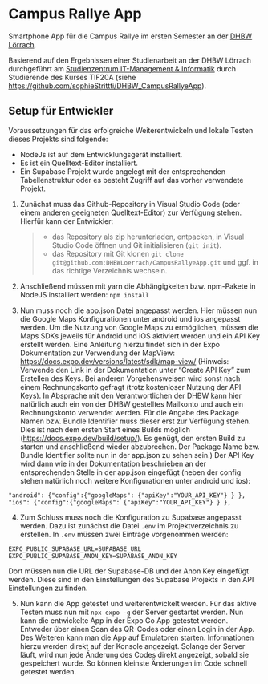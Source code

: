 # Campus Rallye App

Smartphone App für die Campus Rallye im ersten Semester an der [DHBW Lörrach](https://dhbw-loerrach.de).

Basierend auf den Ergebnissen einer Studienarbeit an der DHBW Lörrach durchgeführt
am [Studienzentrum IT-Management & Informatik](https://dhbw-loerrach.de/szi) durch Studierende des Kurses TIF20A (siehe https://github.com/sophieStrittti/DHBW_CampusRallyeApp).

## Setup für Entwickler

Voraussetzungen für das erfolgreiche Weiterentwickeln und lokale Testen dieses Projekts sind folgende:

- NodeJs ist auf dem Entwicklungsgerät installiert.
- Es ist ein Quelltext-Editor installiert.
- Ein Supabase Projekt wurde angelegt mit der entsprechenden Tabellenstruktur oder es besteht Zugriff auf das vorher verwendete Projekt.

1. Zunächst muss das Github-Repository in Visual Studio Code (oder einem anderen geeigneten Quelltext-Editor) zur Verfügung stehen. Hierfür kann der Entwickler:

   > - das Repository als zip herunterladen, entpacken, in Visual Studio Code öffnen und Git initialisieren (`git init`).
   > - das Repository mit Git klonen
   >   `git clone git@github.com:DHBWLoerrach/CampusRallyeApp.git`
   >   und ggf. in das richtige Verzeichnis wechseln.

2. Anschließend müssen mit yarn die Abhängigkeiten bzw. npm-Pakete in NodeJS installiert werden:
   `npm install`

3. Nun muss noch die app.json Datei angepasst werden. Hier müssen nun die Google Maps Konfigurationen unter android und ios angepasst werden. Um die Nutzung von Google Maps zu ermöglichen, müssen die Maps SDKs jeweils für Android und iOS aktiviert werden und ein API Key erstellt werden. Eine Anleitung hierzu findet sich in der Expo Dokumentation zur Verwendung der MapView: https://docs.expo.dev/versions/latest/sdk/map-view/ (Hinweis: Verwende den Link in der Dokumentation unter “Create API Key” zum Erstellen des Keys. Bei anderen Vorgehensweisen wird sonst nach einem Rechnungskonto gefragt (trotz kostenloser Nutzung der API Keys). In Absprache mit den Verantwortlichen der DHBW kann hier natürlich auch ein von der DHBW gestelltes Mailkonto und auch ein Rechnungskonto verwendet werden. Für die Angabe des Package Namen bzw. Bundle Identifier muss dieser erst zur Verfügung stehen. Dies ist nach dem ersten Start eines Builds möglich (https://docs.expo.dev/build/setup/). Es genügt, den ersten Build zu starten und anschließend wieder abzubrechen. Der Package Name bzw. Bundle Identifier sollte nun in der app.json zu sehen sein.)
   Der API Key wird dann wie in der Dokumentation beschrieben an der entsprechenden Stelle in der app.json eingefügt (neben der config stehen natürlich noch weitere Konfigurationen unter android und ios):

`"android": {"config":{"googleMaps": {"apiKey":"YOUR_API_KEY"} } },
"ios": {"config":{"googleMaps": {"apiKey":"YOUR_API_KEY"} } },`

4. Zum Schluss muss noch die Konfiguration zu Supabase angepasst werden. Dazu ist zunächst die Datei `.env` im Projektverzeichnis zu erstellen. In `.env` müssen zwei Einträge vorgenommen werden:

```
EXPO_PUBLIC_SUPABASE_URL=SUPABASE_URL
EXPO_PUBLIC_SUPABASE_ANON_KEY=SUPABASE_ANON_KEY
```

Dort müssen nun die URL der Supabase-DB und der Anon Key eingefügt werden. Diese sind in den Einstellungen des Supabase Projekts in den API Einstellungen zu finden.

5. Nun kann die App getestet und weiterentwickelt werden. Für das aktive Testen muss nun mit `npx expo -g` der Server gestartet werden. Nun kann die entwickelte App in der Expo Go App getestet werden. Entweder über einen Scan des QR-Codes oder einen Login in der App. Des Weiteren kann man die App auf Emulatoren starten. Informationen hierzu werden direkt auf der Konsole angezeigt.
   Solange der Server läuft, wird nun jede Änderung des Codes direkt angezeigt, sobald sie gespeichert wurde. So können kleinste Änderungen im Code schnell getestet werden.

